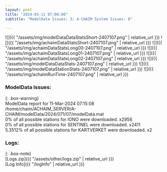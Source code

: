 ```yaml
---
layout: post
title: "2024-03-11 07:00:00"
subtitle: "ModelData Issues: 3; A-CHAIM System Issues: 0"

---
```


![]({{ "/assets/img/modelDataDataStatsShort-2407107.png" | relative_url }})
![]({{ "/assets/img/achaimDataStatsShort-2407107.png" | relative_url }})
![]({{ "/assets/img/achaimDataStatsLong00-2407107.png" | relative_url }})
![]({{ "/assets/img/achaimDataStatsLong01-2407107.png" | relative_url }})
![]({{ "/assets/img/achaimDataStatsLong02-2407107.png" | relative_url }})
![]({{ "/assets/img/modelDataDataStats-2407107.png" | relative_url }})
![]({{ "/assets/img/modelDataStationStats-2407107.png" | relative_url }})
![]({{ "/assets/img/achaimRunTime-2407107.png" | relative_url }})


### ModelData Issues:  
  
{: .box-warning}  
 ModelData report for 11-Mar-2024 07:15:08   
 /home/chaim/ACHAIM_SERVER/A-CHAIM/modelData/2024/071/07/modelData.mat   
 0% of all possible stations for IONO were downloaded. x2956   
 0% of all possible stations for SENTINEL were downloaded. x2411   
 5.3512% of all possible stations for KARTVERKET were downloaded. x2   
  


### Logs:  
  
{: .box-note}  
[Logs.zip]({{ "/assets/other/logs.zip" | relative_url }})  
[Log Info]({{ "/logInfo" | relative_url }})  
